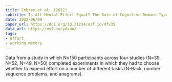 ```yaml
---
title: Embrey et al. (2022)
subtitle: Is All Mental Effort Equal? The Role of Cognitive Demand-Type on Effort Avoidance
date: 2022/06/09
paper_url: https://doi.org/10.31234/osf.io/9fv35
data_url: https://osf.io/ydsau/
tags:
- effort
- working memory
---
```


Data from a study in which N=150 participants across four studies (N=39, N=52, N=49, N=50) completed experiments in which they had to choose whether to expend effort on a number of different tasks (N-Back, number sequence problems, and anagrams).
